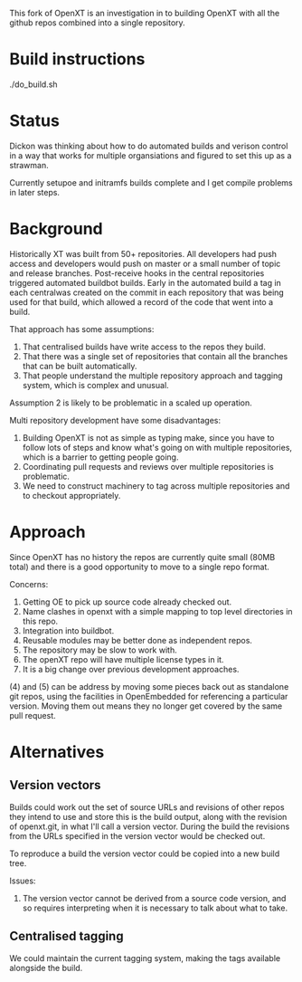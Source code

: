 This fork of OpenXT is an investigation in to building OpenXT with all the github repos combined
into a single repository. 

# Build instructions

./do_build.sh

# Status

Dickon was thinking about how to do automated builds and verison control in a way that works for
multiple organsiations and figured to set this up as a strawman.

Currently setupoe and initramfs builds complete and I get compile problems in later steps.

# Background

Historically XT was built from 50+ repositories. All developers had push access and
developers would push on master or a small number of topic and release branches. 
Post-receive hooks in the central repositories triggered automated buildbot builds.
Early in the automated build a tag in each centralwas created on the commit in each repository
that was being used for that build, which allowed a record of the code that went into a build.

That approach has some assumptions:

1. That centralised builds have write access to the repos they build.
2. That there was a single set of repositories that contain all the branches that can be
   built automatically.
3. That people understand the multiple repository approach and tagging system, which is 
   complex and unusual.

Assumption 2 is likely to be problematic in a scaled up operation.

Multi repository development have some disadvantages:

1. Building OpenXT is not as simple as typing make, since you have to follow lots of steps
   and know what's going on with multiple repositories, which is a barrier to getting
   people going.
2. Coordinating pull requests and reviews over multiple repositories is problematic.
3. We need to construct machinery to tag across multiple repositories and to checkout
   appropriately.

# Approach

Since OpenXT has no history the repos are currently quite small (80MB total) and there is a good
opportunity to move to a single repo format. 

Concerns:

1. Getting OE to pick up source code already checked out.
2. Name clashes in openxt with a simple mapping to top level directories in this repo.
3. Integration into buildbot.
4. Reusable modules may be better done as independent repos.
5. The repository may be slow to work with.
6. The openXT repo will have multiple license types in it.
7. It is a big change over previous development approaches.

(4) and (5) can be address by moving some pieces back out as standalone git repos,
using the facilities in OpenEmbedded for referencing a particular version. Moving them out
means they no longer get covered by the same pull request.



# Alternatives

## Version vectors

Builds could work out the set of source URLs and revisions of other repos they intend to use and store
this is the build output, along with the revision of openxt.git, in what I'll call
a version vector. During the build the revisions from the URLs specified in the version vector would be
checked out.

To reproduce a build the version vector could be copied into a new build tree.

Issues:

1. The version vector cannot be derived from a source code version, and so requires interpreting
   when it is necessary to talk about what to take.

## Centralised tagging

We could maintain the current tagging system, making the tags available alongside the build. 











